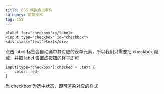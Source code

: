 ```yaml
---
title: CSS 模拟点击事件
category: 前端技术
tag: CSS
---
```


```
<label for="checkbox"></label>
<input type="checkbox" id="checkbox">
<div class="text">text</div>
```

点击 label 标签会自动选中其对应的表单元素，所以我们只需要把 checkbox 隐藏，并把 label 设置成按钮的样子即可

```
input[type="checkbox"]:checked + .text {
    color: red;
}
```

当 checkbox 为选中状态，即可渲染对应的样式